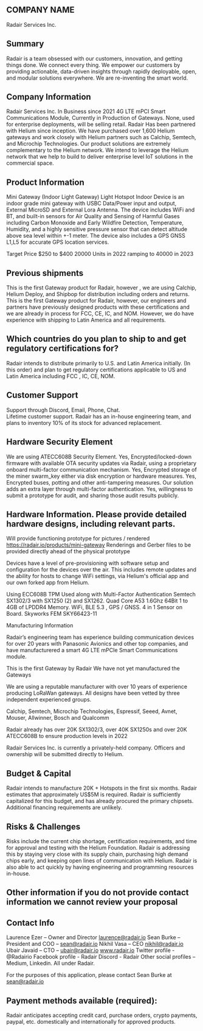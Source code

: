 ## COMPANY NAME
 
Radair Services Inc.
 
## Summary
 
Radair is a team obsessed with our customers, innovation, and getting things done. We connect every thing. We empower our customers by providing actionable, data-driven insights through rapidly deployable, open, and modular solutions everywhere.  We are re-inventing the smart world.
 
## Company Information
 
Radair Services Inc.
In Business since 2021
4G LTE mPCI Smart Communications Module, Currently in Production of Gateways.
None, used for enterprise deployments, will be selling retail.
Radair Has been partnered with Helium since inception.  We have purchased over 1,600 Helium gateways and work closely with Helium partners such as Calchip, Semtech, and Microchip Technologies.   Our product solutions are extremely complementary to the Helium network.   We intend to leverage the Helium network that we help to build to deliver enterprise level IoT solutions in the commercial space.
 
## Product Information
 
Mini Gateway (Indoor Light Gateway)
Light Hotspot
Indoor
Device is an indoor grade mini gateway with USBC Data/Power input and output, External MicroSD and External Lora Antenna.  The device includes WiFi and BT, and built-in sensors for Air Quality and Sensing of Harmful Gases including Carbon Monoxide and Early Wildfire Detection,  Temperature,  Humidity, and a highly sensitive pressure sensor that can detect altitude above sea level within +-1 meter.   The device also includes a GPS GNSS L1,L5 for accurate GPS location services.
 
Target Price $250 to $400
20000 Units in 2022 ramping to 40000 in 2023
 
## Previous shipments
 
This is the first Gateway product for Radair, however , we are using Calchip, Helium Deploy, and Shipbop for distribution including orders and returns.
This is the first Gateway product for Radair, however, our engineers and partners have previously designed products with these certifications and we are already in process for FCC, CE, IC, and NOM.   However, we do have experience with shipping to Latin America and all requirements.
 
## Which countries do you plan to ship to and get regulatory certifications for?
 
Radair intends to distribute primarily to U.S. and Latin America initially.  (In this order) and plan to get regulatory certifications applicable to US and Latin America including FCC , IC, CE, NOM.
 
## Customer Support
 
Support through Discord, Email, Phone, Chat.  
Lifetime customer support.
Radair has an in-house engineering team, and plans to inventory 10% of its stock for advanced replacement.
 
## Hardware Security Element
 
We are using ATECC608B Security Element.
Yes, Encrypted/locked-down firmware with available OTA security updates via Radair, using a proprietary onboard multi-factor communication mechanism.
Yes, Encrypted storage of the miner swarm_key either via disk encryption or hardware measures.
Yes, Encrypted buses, potting and other anti-tampering measures.  Our solution adds an extra layer through multi-factor authentication.
Yes, willingness to submit a prototype for audit, and sharing those audit results publicly.
 
## Hardware Information. Please provide detailed hardware designs, including relevant parts.
 
Will provide functioning prototype for pictures / rendered https://radair.io/products/mini-gateway
Renderings and Gerber files to be provided directly ahead of the physical prototype
 
Devices have a level of pre-provisioning with software setup and configuration for the devices over the air. This includes remote updates and the ability for hosts to change WiFi settings, via Helium's official app and our own forked app from Helium.
 
Using ECC608B TPM Used along with Multi-Factor Authentication
Semtech SX1302/3 with SX1250 (2) and SX1262.
Quad Core A53 1.6Ghz 64Bit
1 to 4GB of LPDDR4 Memory.
WiFi, BLE 5.3 , GPS / GNSS.
4 in 1 Sensor on Board.
Skyworks FEM SKY66423-11
 
Manufacturing Information
 
Radair’s engineering team has experience building communication devices for over 20 years with Panasonic Avionics and other top companies, and have manufacturered a smart 4G LTE mPCIe Smart Communications module.
 
This is the first Gateway by Radair
We have not yet manufactured the Gateways
 
We are using a reputable manufacturer with over 10 years of experience producing LoRaWan gateways.  All designs have been vetted by three independent experienced groups.
 
Calchip, Semtech, Microchip Technologies, Espressif, Seeed, Avnet, Mouser, Allwinner, Bosch and Qualcomm
 
Radair already has over 20K SX1302/3, over 40K SX1250s and over 20K ATECC608B to ensure production levels in 2022
 
Radair Services Inc.  is currently a privately-held company.  Officers and ownership will be submitted directly to Helium.
 
## Budget & Capital
 
Radair intends to manufacture 20K + Hotspots in the first six months.
Radair estimates that approximately US$5M is required. Radair is sufficiently capitalized for this budget, and has already procured the primary chipsets.  Additional financing requirements are unlikely.
 
## Risks & Challenges
 
Risks include the current chip shortage, certification requirements, and time for approval and testing with the Helium Foundation.   Radair is addressing this by staying very close with its supply chain, purchasing high demand chips early, and keeping open lines of communication with Helium.  Radair is also able to act quickly by having engineering and programming resources in-house.
 
## Other information if you do not provide contact information we cannot review your proposal
 
## Contact Info
 
Laurence Ezer – Owner and Director laurence@radair.io
Sean Burke – President and COO – sean@radair.io
Nikhil Vasa – CEO nikhil@radair.io
Ubair Javaid – CTO – ubair@radair.io
www.radair.io
Twitter profile - @Radairio
Facebook profile - Radair
Discord - Radair
Other social profiles – Medium, Linkedin.  All under Radair.
 
For the purposes of this application, please contact Sean Burke at sean@radair.io
 
## Payment methods available (required):
 
Radair anticipates accepting credit card, purchase orders, crypto payments, paypal, etc. domestically and internationally for approved products.
